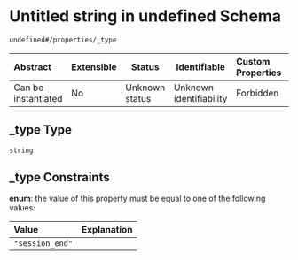 # Untitled string in undefined Schema

```txt
undefined#/properties/_type
```




| Abstract            | Extensible | Status         | Identifiable            | Custom Properties | Additional Properties | Access Restrictions | Defined In                                                                                      |
| :------------------ | ---------- | -------------- | ----------------------- | :---------------- | --------------------- | ------------------- | ----------------------------------------------------------------------------------------------- |
| Can be instantiated | No         | Unknown status | Unknown identifiability | Forbidden         | Allowed               | none                | [session_end.schema.json\*](../../../spec/0.0.1/session_end.schema.json "open original schema") |

## \_type Type

`string`

## \_type Constraints

**enum**: the value of this property must be equal to one of the following values:

| Value           | Explanation |
| :-------------- | ----------- |
| `"session_end"` |             |
